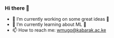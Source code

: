 ### Hi there 👋

- 🔭 I’m currently working on some great ideas 🤩
- 🌱 I’m currently learning about ML 🥰
- 📫 How to reach me: wmugo@kabarak.ac.ke
